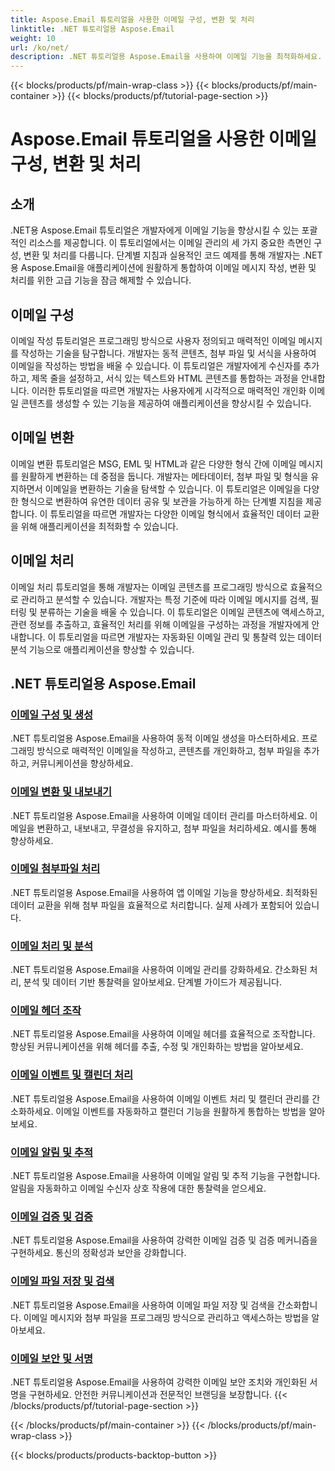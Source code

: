 ```yaml
---
title: Aspose.Email 튜토리얼을 사용한 이메일 구성, 변환 및 처리
linktitle: .NET 튜토리얼용 Aspose.Email
weight: 10
url: /ko/net/
description: .NET 튜토리얼용 Aspose.Email을 사용하여 이메일 기능을 최적화하세요. 고급 이메일 관리를 위한 구성, 변환 및 처리에 대해 알아보세요.
---
```


{{< blocks/products/pf/main-wrap-class >}}
{{< blocks/products/pf/main-container >}}
{{< blocks/products/pf/tutorial-page-section >}}

# Aspose.Email 튜토리얼을 사용한 이메일 구성, 변환 및 처리


## 소개

.NET용 Aspose.Email 튜토리얼은 개발자에게 이메일 기능을 향상시킬 수 있는 포괄적인 리소스를 제공합니다. 이 튜토리얼에서는 이메일 관리의 세 가지 중요한 측면인 구성, 변환 및 처리를 다룹니다. 단계별 지침과 실용적인 코드 예제를 통해 개발자는 .NET용 Aspose.Email을 애플리케이션에 원활하게 통합하여 이메일 메시지 작성, 변환 및 처리를 위한 고급 기능을 잠금 해제할 수 있습니다.

## 이메일 구성

이메일 작성 튜토리얼은 프로그래밍 방식으로 사용자 정의되고 매력적인 이메일 메시지를 작성하는 기술을 탐구합니다. 개발자는 동적 콘텐츠, 첨부 파일 및 서식을 사용하여 이메일을 작성하는 방법을 배울 수 있습니다. 이 튜토리얼은 개발자에게 수신자를 추가하고, 제목 줄을 설정하고, 서식 있는 텍스트와 HTML 콘텐츠를 통합하는 과정을 안내합니다. 이러한 튜토리얼을 따르면 개발자는 사용자에게 시각적으로 매력적인 개인화 이메일 콘텐츠를 생성할 수 있는 기능을 제공하여 애플리케이션을 향상시킬 수 있습니다.

## 이메일 변환

이메일 변환 튜토리얼은 MSG, EML 및 HTML과 같은 다양한 형식 간에 이메일 메시지를 원활하게 변환하는 데 중점을 둡니다. 개발자는 메타데이터, 첨부 파일 및 형식을 유지하면서 이메일을 변환하는 기술을 탐색할 수 있습니다. 이 튜토리얼은 이메일을 다양한 형식으로 변환하여 유연한 데이터 공유 및 보관을 가능하게 하는 단계별 지침을 제공합니다. 이 튜토리얼을 따르면 개발자는 다양한 이메일 형식에서 효율적인 데이터 교환을 위해 애플리케이션을 최적화할 수 있습니다.

## 이메일 처리

이메일 처리 튜토리얼을 통해 개발자는 이메일 콘텐츠를 프로그래밍 방식으로 효율적으로 관리하고 분석할 수 있습니다. 개발자는 특정 기준에 따라 이메일 메시지를 검색, 필터링 및 분류하는 기술을 배울 수 있습니다. 이 튜토리얼은 이메일 콘텐츠에 액세스하고, 관련 정보를 추출하고, 효율적인 처리를 위해 이메일을 구성하는 과정을 개발자에게 안내합니다. 이 튜토리얼을 따르면 개발자는 자동화된 이메일 관리 및 통찰력 있는 데이터 분석 기능으로 애플리케이션을 향상할 수 있습니다.

## .NET 튜토리얼용 Aspose.Email
### [이메일 구성 및 생성](./email-composition-and-creation/)
.NET 튜토리얼용 Aspose.Email을 사용하여 동적 이메일 생성을 마스터하세요. 프로그래밍 방식으로 매력적인 이메일을 작성하고, 콘텐츠를 개인화하고, 첨부 파일을 추가하고, 커뮤니케이션을 향상하세요.
### [이메일 변환 및 내보내기](./email-conversion-and-export/)
.NET 튜토리얼용 Aspose.Email을 사용하여 이메일 데이터 관리를 마스터하세요. 이메일을 변환하고, 내보내고, 무결성을 유지하고, 첨부 파일을 처리하세요. 예시를 통해 향상하세요.
### [이메일 첨부파일 처리](./email-attachment-handling/)
.NET 튜토리얼용 Aspose.Email을 사용하여 앱 이메일 기능을 향상하세요. 최적화된 데이터 교환을 위해 첨부 파일을 효율적으로 처리합니다. 실제 사례가 포함되어 있습니다.
### [이메일 처리 및 분석](./email-processing-and-analysis/)
.NET 튜토리얼용 Aspose.Email을 사용하여 이메일 관리를 강화하세요. 간소화된 처리, 분석 및 데이터 기반 통찰력을 알아보세요. 단계별 가이드가 제공됩니다.
### [이메일 헤더 조작](./email-header-manipulation/)
.NET 튜토리얼용 Aspose.Email을 사용하여 이메일 헤더를 효율적으로 조작합니다. 향상된 커뮤니케이션을 위해 헤더를 추출, 수정 및 개인화하는 방법을 알아보세요.
### [이메일 이벤트 및 캘린더 처리](./email-event-and-calendar-handling/)
.NET 튜토리얼용 Aspose.Email을 사용하여 이메일 이벤트 처리 및 캘린더 관리를 간소화하세요. 이메일 이벤트를 자동화하고 캘린더 기능을 원활하게 통합하는 방법을 알아보세요.
### [이메일 알림 및 추적](./email-notification-and-tracking/)
.NET 튜토리얼용 Aspose.Email을 사용하여 이메일 알림 및 추적 기능을 구현합니다. 알림을 자동화하고 이메일 수신자 상호 작용에 대한 통찰력을 얻으세요.
### [이메일 검증 및 검증](./email-validation-and-verification/)
.NET 튜토리얼용 Aspose.Email을 사용하여 강력한 이메일 검증 및 검증 메커니즘을 구현하세요. 통신의 정확성과 보안을 강화합니다.
### [이메일 파일 저장 및 검색](./email-file-storage-and-retrieval/)
.NET 튜토리얼용 Aspose.Email을 사용하여 이메일 파일 저장 및 검색을 간소화합니다. 이메일 메시지와 첨부 파일을 프로그래밍 방식으로 관리하고 액세스하는 방법을 알아보세요.
### [이메일 보안 및 서명](./email-security-and-signatures/)
.NET 튜토리얼용 Aspose.Email을 사용하여 강력한 이메일 보안 조치와 개인화된 서명을 구현하세요. 안전한 커뮤니케이션과 전문적인 브랜딩을 보장합니다.
{{< /blocks/products/pf/tutorial-page-section >}}

{{< /blocks/products/pf/main-container >}}
{{< /blocks/products/pf/main-wrap-class >}}

{{< blocks/products/products-backtop-button >}}
